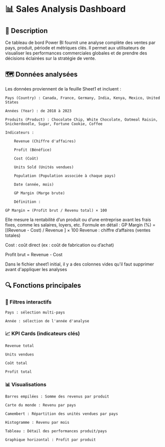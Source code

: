 # 📊 Sales Analysis Dashboard

## 🧾 Description

Ce tableau de bord Power BI fournit une analyse complète des ventes par pays, produit, période et métriques clés. Il permet aux utilisateurs de visualiser les performances commerciales globales et de prendre des décisions éclairées sur la stratégie de vente.

## 🗺 Données analysées

Les données proviennent de la feuille Sheet1 et incluent :

    Pays (Country) : Canada, France, Germany, India, Kenya, Mexico, United States

    Années (Year) : de 2018 à 2023

    Produits (Product) : Chocolate Chip, White Chocolate, Oatmeal Raisin, Snickerdoodle, Sugar, Fortune Cookie, Coffee

    Indicateurs :

        Revenue (Chiffre d'affaires)

        Profit (Bénéfice)

        Cost (Coût)

        Units Sold (Unités vendues)

        Population (Population associée à chaque pays)

        Date (année, mois)
        
        GP Margin (Marge brute)

        Définition :

    GP Margin = (Profit brut / Revenu total) × 100

Elle mesure la rentabilité d’un produit ou d’une entreprise avant les frais fixes, comme les salaires, loyers, etc.
Formule en détail :
GP Margin (%) = [(Revenue - Cost) / Revenue ] × 100
Revenue : chiffre d’affaires (ventes totales)

Cost : coût direct (ex : coût de fabrication ou d’achat)

Profit brut = Revenue - Cost


Dans le fichier sheet1 initial, il y a des colonnes vides qu'il faut supprimer avant d'appliquer les analyses

## 🔍 Fonctions principales
### 🧭 Filtres interactifs

    Pays : sélection multi-pays

    Année : sélection de l'année d'analyse

### 📈 KPI Cards (indicateurs clés)

    Revenue total

    Units vendues

    Coût total

    Profit total

### 📊 Visualisations

    Barres empilées : Somme des revenus par produit

    Carte du monde : Revenu par pays

    Camembert : Répartition des unités vendues par pays

    Histogramme : Revenu par mois

    Tableau : Détail des performances produit/pays
 
    Graphique horizontal : Profit par produit 
